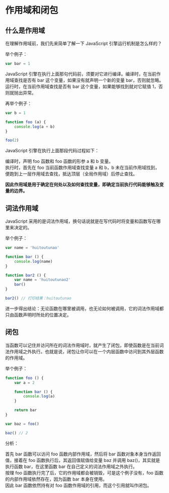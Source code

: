 # 作用域和闭包

## 什么是作用域

在理解作用域前，我们先来简单了解一下 JavaScript 引擎运行机制是怎么样的？

举个例子：
```js
var bar = 1
```

JavaScript 引擎在执行上面那句代码前，须要对它进行编译。编译时，在当前作用域查找是否有 bar 这个变量，如果没有就声明一个新的变量 bar，否则就忽略。运行时，在当前作用域查找是否有 bar 这个变量，如果能够找到就对它赋值 1，否则就抛出异常。

再举个例子：
```js
var b = 1

function foo (a) {
    console.log(a + b)
}

foo(2)
```

JavaScript 引擎在执行上面那段代码过程如下：

编译时，声明 foo 函数和 foo 函数的形参 a 和 b 变量。  
执行时，首先在 foo 当前函数作用域查找变量 a 和 b，b 未在当前作用域找到，便跑到上一层作用域去查找，抵达顶层（全局作用域）后停止查找。

**因此作用域是用于确定在何处以及如何查找变量，即确定当前执行代码能够触及变量的边界。**

## 词法作用域

JavaScript 采用的是词法作用域，换句话说就是在写代码时将变量和函数写在哪里来决定的。

举个例子：
```js
var name = 'huitoutunao'

function bar () {
    console.log(name)
}

function bar2 () {
    var name = 'huitoutunao2'
    bar()
}

bar2() // 打印结果：huitoutunao
```

进一步得出结论：无论函数在哪里被调用，也无论如何被调用，它的词法作用域都只由函数声明时所处的位置决定。

## 闭包

当函数可以记住并访问所在的词法作用域时，就产生了闭包，即使函数是在当前词法作用域之外执行。也就是说，闭包让你可以在一个内层函数中访问到其外层函数的作用域。

举个例子：
```js
function foo () {
    var a = 2

    function bar () {
        console.log(a)
    }

    return bar
}

var baz = foo()

baz() // 2
```

分析：

首先 bar 函数可以访问 foo 函数内部作用域，然后将 bar 函数对象本身当作返回值，接着在 foo 函数执行后，其返回值赋值给变量 baz 并调用 baz()，其实就是执行函数 bar，在这里函数 bar 在自己定义的词法作用域之外执行。  
按理 foo 函数执行完了后，它的作用域都会被销毁，可是这个例子没有，foo 函数的内部作用域依然存在，因为函数 bar 本身在使用。  
因此 bar 函数依然持有对 foo 函数作用域的引用，而这个引用就叫作闭包。